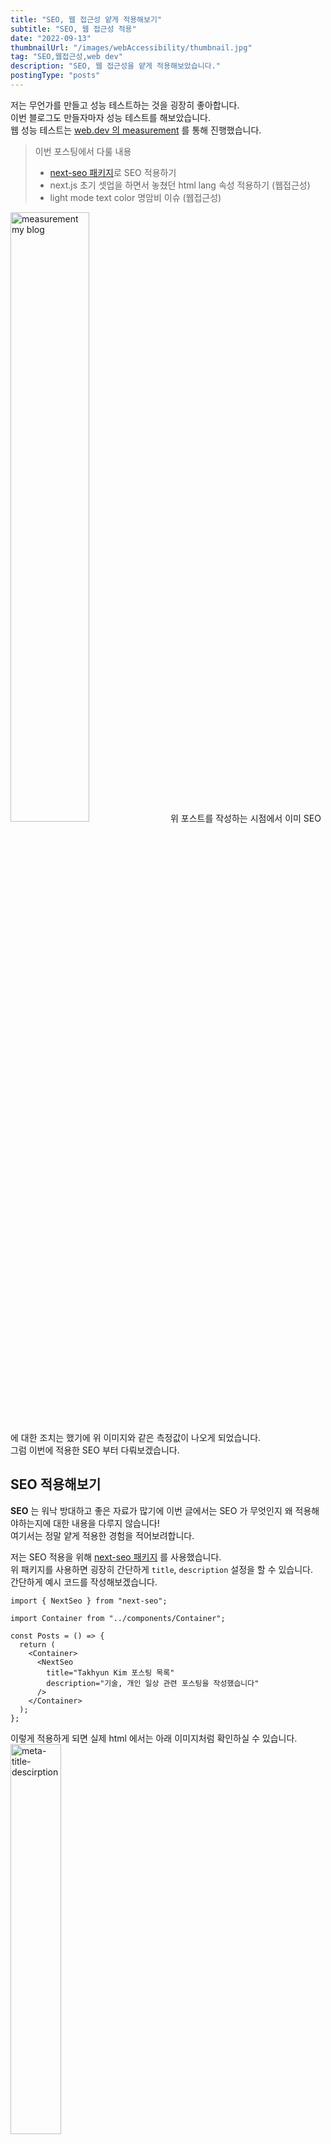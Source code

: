 ```yaml
---
title: "SEO, 웹 접근성 얕게 적용해보기"
subtitle: "SEO, 웹 접근성 적용"
date: "2022-09-13"
thumbnailUrl: "/images/webAccessibility/thumbnail.jpg"
tag: "SEO,웹접근성,web dev"
description: "SEO, 웹 접근성을 얕게 적용해보았습니다."
postingType: "posts"
---
```


저는 무언가를 만들고 성능 테스트하는 것을 굉장히 좋아합니다.<br />
이번 블로그도 만들자마자 성능 테스트를 해보았습니다.<br />
웹 성능 테스트는 [web.dev 의 measurement](https://web.dev/measure) 를 통해 진행했습니다.

> 이번 포스팅에서 다룰 내용
>
> - [next-seo 패키지](https://github.com/garmeeh/next-seo#readme)로 SEO 적용하기
> - next.js 초기 셋업을 하면서 놓쳤던 html lang 속성 적용하기 (웹접근성)
> - light mode text color 명암비 이슈 (웹접근성)

<img width="50%" alt="measurement my blog" src="/images/webAccessibility/measurement.jpg" />
위 포스트를 작성하는 시점에서 이미 SEO 에 대한 조치는 했기에 위 이미지와 같은 측정값이 나오게 되었습니다.<br />
그럼 이번에 적용한 SEO 부터 다뤄보겠습니다.

## SEO 적용해보기

**SEO** 는 워낙 방대하고 좋은 자료가 많기에 이번 글에서는 SEO 가 무엇인지 왜 적용해야하는지에 대한 내용을 다루지 않습니다!<br />
여기서는 정말 얕게 적용한 경험을 적어보려합니다.<br />

저는 SEO 적용을 위해 [next-seo 패키지](https://github.com/garmeeh/next-seo#readme) 를 사용했습니다.<br />
위 패키지를 사용하면 굉장히 간단하게 `title`, `description` 설정을 할 수 있습니다. <br />
간단하게 예시 코드를 작성해보겠습니다.<br />

```tsx
import { NextSeo } from "next-seo";

import Container from "../components/Container";

const Posts = () => {
  return (
    <Container>
      <NextSeo
        title="Takhyun Kim 포스팅 목록"
        description="기술, 개인 일상 관련 포스팅을 작성했습니다"
      />
    </Container>
  );
};
```

이렇게 적용하게 되면 실제 html 에서는 아래 이미지처럼 확인하실 수 있습니다.
<img width="40%" alt="meta-title-descirption" src="/images/webAccessibility/meta-title-description.jpg" />

사실 저는 여기까지만 하면 끝이라고 생각했는데, 제가 사용한 [라이브러리를 보면서 `openGraph` 설정](https://github.com/garmeeh/next-seo#add-seo-to-page)을 추가하게 되었습니다.<br />
_(이번에도 개념 설명은 생략하겠습니다)_<br />

`openGraph` 설정을 하기 전, 저의 블로그 링크를 카카오톡으로 공유할 시 아래와 같이 표기되었습니다.<br />
<img width="40%" alt="prev-open-graph" src="/images/webAccessibility/prev-open-graph.jpg" />
별다른 내용이 보이지 않고, 예전에 title 로 지정했던 takhyun blog 만 확인할 수 있습니다.

이게 왜 필요할지 생각해보면, 보통 카톡으로 URL 을 주고 받을 때(특히 유튜브 영상과 같은?)<br />
저는 썸네일과 제목을 보고 흥미를 느끼고 보는 경우가 많았습니다. 유저 입장에선 URL 에서 볼 수 있는 정보가 한정적이니깐요.<br />
그런 면에 있어, `openGraph` 를 적용하지 않은 제 블로그는 링크를 전달 받았을 때 별로 들어가고 싶지 않을 것 같았습니다.

그래서! 생각보다 간단해보이기도 하고 바로 적용해보았습니다.

```tsx
import { NextSeo } from "next-seo";

import Container from "../components/Container";

const Home = () => {
  return (
    <Container>
      <NextSeo
        title="Takhyun Kim & Frontend Engineer"
        description="프론트엔드 개발자 김탁현의 기술 블로그"
        openGraph={{
          type: "website",
          url: "https://takhyun.dev",
          title: "Takhyun Kim 기술 블로그",
          description: "프론트엔드 개발자 김탁현의 기술 블로그",
          images: [
            {
              url: "https://takhyun.dev/images/intro-profile.jpg",
              width: 400,
              height: 800,
              alt: "takhyun Kim profile image",
            },
          ],
        }}
      />
    </Container>
  );
};
```

이렇게 `openGraph prop` 에서 **title**, **url**, **description**, **images** 를 적용했습니다.<br />
이렇게 적용해본 결과 아래와 같이 더욱 상세한 내용을 확인할 수 있게 되었습니다.

<img width="40%" alt="after-open-graph" src="/images/webAccessibility/after-open-graph.jpg" />

그 밖에도 post page 에도 openGraph 를 적용해본 결과 아래와 같이 썸네일, Title, 설명을 확인할 수 있게 되었습니다.
<img width="40%" alt="open-graph-drak-light-mode" src="/images/webAccessibility/open-graph-dark-light-mode.jpg" />

## html lang 속성 적용하기 (웹접근성)

웹 접근성에 대한 측정을 할 때 짚어준 내용 중 하나인 국제화, 현지화에 대한 이슈를 해결하고자<br />
html tag 에 lang 속성을 적용했습니다. 아래엔 web 측정 시 표기된 내용입니다.

<img width="50%" alt="html-lang" src="/images/webAccessibility/html-lang.jpg" />

이는 간단하게 `_document.tsx` 파일에서 Html component 의 lang prop 을 통해 지정하여 해결했습니다.

```tsx
import Document, { Html, Head, Main, NextScript } from "next/document";

import { setInitialTheme } from "../lib/setInitialTheme";

export default class MyDocument extends Document {
  render() {
    return (
      <Html lang="ko">
        <Head />
        <body>
          <script dangerouslySetInnerHTML={{ __html: setInitialTheme }} />
          <Main />
          <NextScript />
        </body>
      </Html>
    );
  }
}
```

## light mode text color 명암비 이슈 (웹접근성)

이 외에도 웹 접근성에서 하나 이슈가 된 것은 배경색과 글자색 간 명암비였습니다.
<img width="40%" alt="background-text-color" src="/images/webAccessibility/background-text-color.jpg" />

위 이미지를 보시면 아시겠지만, Light mode 일 때 일부 글자색이 잘 보이지 않는 이슈가 있습니다.<br />
이를 해결하기 위해 역시 간단하게 텍스트 color 를 변경했습니다!

<img width="40%" alt="text-color-modified" src="/images/webAccessibility/text-color-modified.jpg" />

보다 명확하게 보이는 것을 확인할 수 있습니다. 이렇게 `html lang 속성`, `light mode text color` 명암비 이슈를 해결하고난 후,<br />

<img width="50%" alt="measurement-modified" src="/images/webAccessibility/measurement-modified.jpg" />

100% 로 채워져있는 `Accessibility` 를 확인할 수 있었습니다. 🎉

간단하게 web.dev measurement 를 통해 블로그의 여러 성능 측정을 하고 개선까지 했습니다.<br />
이번 기회를 통해 `openGraph` 를 알게 되었다는 점, SEO 를 어떻게 적용하는지 실제로 적용한 경험도 할 수 있어서 좋았습니다.<br />
꽤 즐거운 시간이였고, 이 후엔 Performance 개선을 해볼 예정입니다!

그럼 Performance 개선 후 후기에 대한 포스팅에서 또 뵙겠습니다~ 안뇽 🤗
